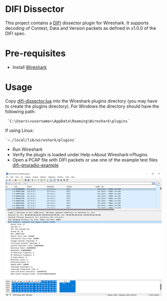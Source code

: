 # DIFI Dissector

This project contains a [DIFI](https://dificonsortium.org/) dissector plugin for Wireshark. It supports decoding of Context, Data and Version packets as defined in v1.0.0 of the DIFI spec.

# Pre-requisites
* Install [Wireshark](https://www.wireshark.org/)

# Usage

Copy [difi-dissector.lua](difi-dissector.lua) into the Wireshark plugins directory (you may have to create the plugins directory). For Windows the directory should have the following path:

     `C:\Users\<username>\AppData\Roaming\Wireshark\plugins`

 If using Linux:

    `~./local/lib/wireshark/plugins`

* Run Wireshark
* Verify the plugin is loaded under Help->About Wireshark->Plugins
* Open a PCAP file with DIFI packets or use one of the example test files [difi-gnuradio-example](tests/difi-gnuradio-example.pcapng)

<p align="center">
  <img src="./images/difi-gnuradio-example.png">
</p>

